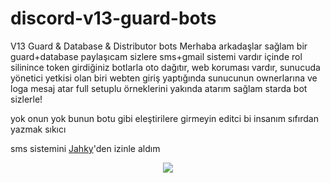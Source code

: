 # discord-v13-guard-bots
V13 Guard &amp; Database &amp; Distributor bots
Merhaba arkadaşlar sağlam bir guard+database paylaşıcam sizlere sms+gmail sistemi vardır içinde rol silinince token girdiğiniz botlarla oto dağıtır,
web koruması vardır, sunucuda yönetici yetkisi olan biri webten giriş yaptığında sunucunun ownerlarına ve loga mesaj atar full setuplu örneklerini yakında
atarım sağlam starda bot sizlerle!

yok onun yok bunun botu gibi eleştirilere girmeyin editci bi insanım sıfırdan yazmak sıkıcı 

sms sistemini [Jahky](https://github.com/jahkyxd)'den izinle aldım 

</p>
<div align="center">
   <a href="https://discord.com/users/795761865690316811" target="_blank">
      <img src="https://lanyard-profile-readme.vercel.app/api/795761865690316811?bg=111111">
   </a>
</div>
